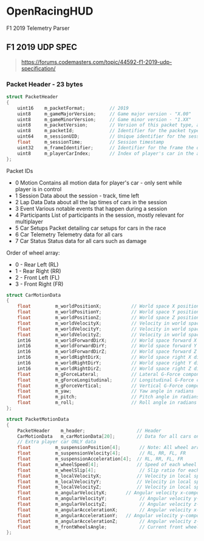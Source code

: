 # OpenRacingHUD
F1 2019 Telemetry Parser

## F1 2019 UDP SPEC
> https://forums.codemasters.com/topic/44592-f1-2019-udp-specification/

### Packet Header - 23 bytes
```c
struct PacketHeader
{
    uint16    m_packetFormat;         // 2019
    uint8     m_gameMajorVersion;     // Game major version - "X.00"
    uint8     m_gameMinorVersion;     // Game minor version - "1.XX"
    uint8     m_packetVersion;        // Version of this packet type, all start from 1
    uint8     m_packetId;             // Identifier for the packet type, see below
    uint64    m_sessionUID;           // Unique identifier for the session
    float     m_sessionTime;          // Session timestamp
    uint32    m_frameIdentifier;      // Identifier for the frame the data was retrieved on
    uint8     m_playerCarIndex;       // Index of player's car in the array
};
```

Packet IDs
- 0 Motion         Contains all motion data for player's car - only sent while player is in control
- 1 Session        Data about the session - track, time left
- 2 Lap Data       Data about all the lap times of cars in the session 
- 3 Event          Various notable events that happen during a session 
- 4 Participants   List of participants in the session, mostly relevant for multiplayer 
- 5 Car Setups     Packet detailing car setups for cars in the race 
- 6 Car Telemetry  Telemetry data for all cars 
- 7 Car Status     Status data for all cars such as damage

Order of wheel array:
- 0 - Rear Left (RL)
- 1 - Rear Right (RR)
- 2 - Front Left (FL)
- 3 - Front Right (FR)

```c
struct CarMotionData
{
    float         m_worldPositionX;           // World space X position
    float         m_worldPositionY;           // World space Y position
    float         m_worldPositionZ;           // World space Z position
    float         m_worldVelocityX;           // Velocity in world space X
    float         m_worldVelocityY;           // Velocity in world space Y
    float         m_worldVelocityZ;           // Velocity in world space Z
    int16         m_worldForwardDirX;         // World space forward X direction (normalised)
    int16         m_worldForwardDirY;         // World space forward Y direction (normalised)
    int16         m_worldForwardDirZ;         // World space forward Z direction (normalised)
    int16         m_worldRightDirX;           // World space right X direction (normalised)
    int16         m_worldRightDirY;           // World space right Y direction (normalised)
    int16         m_worldRightDirZ;           // World space right Z direction (normalised)
    float         m_gForceLateral;            // Lateral G-Force component
    float         m_gForceLongitudinal;       // Longitudinal G-Force component
    float         m_gForceVertical;           // Vertical G-Force component
    float         m_yaw;                      // Yaw angle in radians
    float         m_pitch;                    // Pitch angle in radians
    float         m_roll;                     // Roll angle in radians
};

struct PacketMotionData
{
    PacketHeader    m_header;               	// Header
    CarMotionData   m_carMotionData[20];    	// Data for all cars on track
    // Extra player car ONLY data
    float         m_suspensionPosition[4];       // Note: All wheel arrays have the following order:
    float         m_suspensionVelocity[4];       // RL, RR, FL, FR
    float         m_suspensionAcceleration[4];	// RL, RR, FL, FR
    float         m_wheelSpeed[4];           	// Speed of each wheel
    float         m_wheelSlip[4];                // Slip ratio for each wheel
    float         m_localVelocityX;         	// Velocity in local space
    float         m_localVelocityY;         	// Velocity in local space
    float         m_localVelocityZ;         	// Velocity in local space
    float         m_angularVelocityX;		// Angular velocity x-component
    float         m_angularVelocityY;            // Angular velocity y-component
    float         m_angularVelocityZ;            // Angular velocity z-component
    float         m_angularAccelerationX;        // Angular velocity x-component
    float         m_angularAccelerationY;	// Angular velocity y-component
    float         m_angularAccelerationZ;        // Angular velocity z-component
    float         m_frontWheelsAngle;            // Current front wheels angle in radians
};
```
